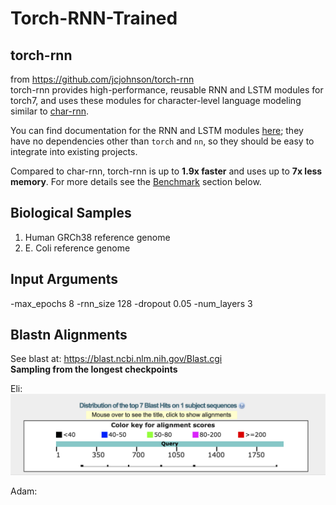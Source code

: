 # Torch-RNN-Trained

## torch-rnn
from https://github.com/jcjohnson/torch-rnn <br/>
torch-rnn provides high-performance, reusable RNN and LSTM modules for torch7, and uses these modules for character-level
language modeling similar to [char-rnn](https://github.com/karpathy/char-rnn).

You can find documentation for the RNN and LSTM modules [here](doc/modules.md); they have no dependencies other than `torch`
and `nn`, so they should be easy to integrate into existing projects.

Compared to char-rnn, torch-rnn is up to **1.9x faster** and uses up to **7x less memory**. For more details see 
the [Benchmark](#benchmarks) section below.

## Biological Samples
1. Human GRCh38 reference genome
2. E. Coli reference genome

## Input Arguments
-max_epochs 8 -rnn_size 128 -dropout 0.05 -num_layers 3

## Blastn Alignments
See blast at: https://blast.ncbi.nlm.nih.gov/Blast.cgi<br/>
**Sampling from the longest checkpoints**<br/>

Eli:
![alt text](https://github.com/flynn-chen/Torch-RNN-Trained/blob/master/Screen%20Shot%202018-08-20%20at%202.49.26%20PM.png)

Adam:
